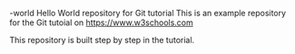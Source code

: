 
-world
Hello World repository for Git tutorial
This is an example repository for the Git tutoial on https://www.w3schools.com

This repository is built step by step in the tutorial.
